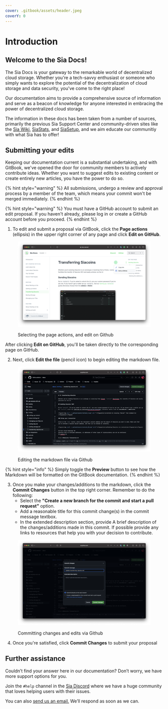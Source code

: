 ```yaml
---
cover: .gitbook/assets/header.jpeg
coverY: 0
---
```


# Introduction

## Welcome to the Sia Docs!

The Sia Docs is your gateway to the remarkable world of decentralized cloud storage. Whether you're a tech-savvy enthusiast or someone who simply wants to explore the potential of the decentralization of cloud storage and data security, you've come to the right place!

Our documentation aims to provide a comprehensive source of information and serve as a beacon of knowledge for anyone interested in embracing the power of decentralized cloud storage.

The information in these docs has been taken from a number of sources, primarily the previous Sia Support Center and community-driven sites like the [Sia Wiki](https://web.archive.org/web/20180921135627/https://siawiki.tech/index), [SiaStats](https://siastats.info), and [SiaSetup](https://siasetup.info), and we aim educate our communitiy with what Sia has to offer!

## Submitting your edits

Keeping our documentation current is a substantial undertaking, and with GitBook, we've opened the door for community members to actively contribute ideas. Whether you want to suggest edits to existing content or create entirely new articles, you have the power to do so.&#x20;

{% hint style="warning" %}
All submissions, undergo a review and approval process by a member of the team, which means your commit won't be merged immediately.
{% endhint %}

{% hint style="warning" %}
You must have a GitHub account to submit an edit proposal. If you haven't already, please log in or create a GitHub account before you proceed.
{% endhint %}

1. To edit and submit a proposal via GitBook, click the **Page actions** (ellipsis) in the upper right corner of any page and click **Edit on GitHub**.

<figure><img src=".gitbook/assets/introduction_1.png" alt=""><figcaption><p>Selecting the page actions, and edit on Github</p></figcaption></figure>

After clicking **Edit on GitHub**, you'll be taken directly to the corresponding page on GitHub.

2. Next, click **Edit the file** (pencil icon) to begin editing the markdown file.

<figure><img src=".gitbook/assets/introduction_2.png" alt=""><figcaption><p>Editing the markdown file via Github</p></figcaption></figure>

{% hint style="info" %}
Simply toggle the **Preview** button to see how the Markdown will be formatted on the GitBook documentation.&#x20;
{% endhint %}

3. Once you make your changes/additions to the markdown, click the **Commit Changes** button in the top right corner. Remember to do the following:
   * Select the **"Create a new branch for the commit and start a pull request"** option.
   * Add a reasonable title for this commit change(s) in the commit message textbox.
   * In the extended description section, provide A brief description of the changes/additions made in this commit. If possible provide any links to resources that help you with your decision to contribute.

<figure><img src=".gitbook/assets/introduction_3.png" alt=""><figcaption><p>Committing changes and edits via Github</p></figcaption></figure>

4. Once you're satisfied, click **Commit Changes** to submit your proposal&#x20;

## Further assistance

Couldn’t find your answer here in our documentation? Don’t worry, we have more support options for you.

Join the `#help` channel in the [Sia Discord](https://discord.com/invite/sia) where we have a huge community that loves helping users with their issues.

You can also [send us an email.](mailto:hello@sia.tech) We’ll respond as soon as we can.



